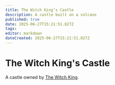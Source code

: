 ```yaml
---
title: The Witch King’s Castle
description: A castle built on a volcano
published: true
date: 2025-06-27T15:21:51.827Z
tags: 
editor: markdown
dateCreated: 2025-06-27T15:21:51.827Z
---
```


# The Witch King's Castle
A castle owned by [The Witch King](/characters/bane). 